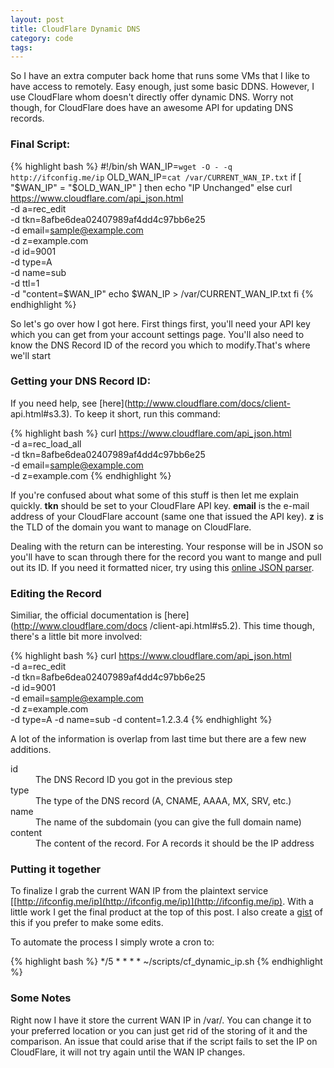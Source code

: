 ```yaml
---
layout: post
title: CloudFlare Dynamic DNS
category: code
tags: 
---
```

So I have an extra computer back home that runs some VMs that I like to have
access to remotely. Easy enough, just some basic DDNS. However, I use
CloudFlare whom doesn't directly offer dynamic DNS. Worry not though, for
CloudFlare does have an awesome API for updating DNS records.

### Final Script:

{% highlight bash %}
#!/bin/sh
WAN_IP=`wget -O - -q http://ifconfig.me/ip`
OLD_WAN_IP=`cat /var/CURRENT_WAN_IP.txt`
if [ "$WAN_IP" = "$OLD_WAN_IP" ]
then
        echo "IP Unchanged"
else
        curl https://www.cloudflare.com/api_json.html \
          -d a=rec_edit \
          -d tkn=8afbe6dea02407989af4dd4c97bb6e25 \
          -d email=sample@example.com \
          -d z=example.com \
          -d id=9001 \
          -d type=A \
          -d name=sub \
          -d ttl=1 \
          -d "content=$WAN_IP"
        echo $WAN_IP > /var/CURRENT_WAN_IP.txt
fi
{% endhighlight %}
    
    

So let's go over how I got here. First things first, you'll need your API key
which you can get from your account settings page. You'll also need to know
the DNS Record ID of the record you which to modify.That's where we'll start

### Getting your DNS Record ID:

If you need help, see [here](http://www.cloudflare.com/docs/client-
api.html#s3.3). To keep it short, run this command:

{% highlight bash %}
curl https://www.cloudflare.com/api_json.html \
  -d a=rec_load_all \
  -d tkn=8afbe6dea02407989af4dd4c97bb6e25 \
  -d email=sample@example.com \
  -d z=example.com
{% endhighlight %}  

If you're confused about what some of this stuff is then let me explain
quickly. **tkn** should be set to your CloudFlare API key. **email** is the
e-mail address of your CloudFlare account (same one that issued the API key).
**z** is the TLD of the domain you want to manage on CloudFlare.

Dealing with the return can be interesting. Your response will be in JSON so
you'll have to scan through there for the record you want to mange and pull
out its ID. If you need it formatted nicer, try using this [online JSON
parser](http://jsonviewer.stack.hu/).

### Editing the Record

Similiar, the official documentation is [here](http://www.cloudflare.com/docs
/client-api.html#s5.2). This time though, there's a little bit more involved:

{% highlight bash %}
curl https://www.cloudflare.com/api_json.html \
  -d a=rec_edit \
  -d tkn=8afbe6dea02407989af4dd4c97bb6e25 \
  -d id=9001 \
  -d email=sample@example.com \
  -d z=example.com \
  -d type=A
  -d name=sub
  -d content=1.2.3.4
{% endhighlight %}    

A lot of the information is overlap from last time but there are a few new
additions.

<dl>
  <dt>id</dt>
  <dd>The DNS Record ID you got in the previous step</dd>
  <dt>type</dt>
  <dd>The type of the DNS record (A, CNAME, AAAA, MX, SRV, etc.)</dd>
  <dt>name</dt>
  <dd>The name of the subdomain (you can give the full domain name)</dd>
  <dt>content</dt>
  <dd>The content of the record. For A records it should be the IP address</dd>
</dl>

### Putting it together

To finalize I grab the current WAN IP from the plaintext service
[[http://ifconfig.me/ip](http://ifconfig.me/ip)](http://ifconfig.me/ip). With
a little work I get the final product at the top of this post. I also create a
[gist](https://gist.github.com/4036347) of this if you prefer to make some
edits.

To automate the process I simply wrote a cron to:

{% highlight bash %} 
*/5	*	*	*	*	~/scripts/cf_dynamic_ip.sh
{% endhighlight %} 

### Some Notes

Right now I have it store the current WAN IP in /var/. You can change it to
your preferred location or you can just get rid of the storing of it and the
comparison. An issue that could arise that if the script fails to set the IP
on CloudFlare, it will not try again until the WAN IP changes.


